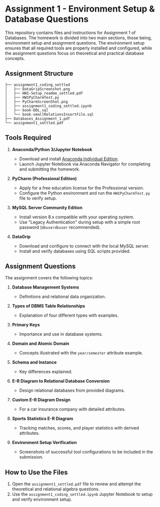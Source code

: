 # Assignment 1 - Environment Setup & Database Questions

This repository contains files and instructions for Assignment 1 of Databases. The homework is divided into two main sections, those being, environment setup and assignment questions. The environment setup ensures that all required tools are properly installed and configured, while the assignment questions focus on theoretical and practical database concepts.

## Assignment Structure

```plaintext
├── assignment1_coding_settled
│   ├── DataGripScreenshot.png
│   ├── HW1-Setup_readme_settled.pdf
│   ├── HW1PyCharmTest.py
│   ├── PyCharmScreenShot.png
│   ├── assignment1_coding_settled.ipynb
│   ├── book-DDL.sql
│   └── book-smallRelationsInsertFile.sql
├── Databases_Assignment_1.pdf
└── assignment1_settled.pdf
```

## Tools Required

1. **Anaconda/Python 3/Jupyter Notebook**
   - Download and install [Anaconda Individual Edition](https://www.anaconda.com/products/individual).
   - Launch Jupyter Notebook via Anaconda Navigator for completing and submitting the homework.

2. **PyCharm (Professional Edition)**
   - Apply for a free education license for the Professional version.
   - Configure the Python environment and run the `HW1PyCharmTest.py` file to verify setup.

3. **MySQL Server Community Edition**
   - Install version 8.x compatible with your operating system.
   - Use "Legacy Authentication" during setup with a simple root password (`dbuserdbuser` recommended).

4. **DataGrip**
   - Download and configure to connect with the local MySQL server.
   - Install and verify databases using SQL scripts provided.

## Assignment Questions

The assignment covers the following topics:

1. **Database Management Systems**
   - Definitions and relational data organization.

2. **Types of DBMS Table Relationships**
   - Explanation of four different types with examples.

3. **Primary Keys**
   - Importance and use in database systems.

4. **Domain and Atomic Domain**
   - Concepts illustrated with the `year/semester` attribute example.

5. **Schema and Instance**
   - Key differences explained.

6. **E-R Diagram to Relational Database Conversion**
   - Design relational databases from provided diagrams.

7. **Custom E-R Diagram Design**
   - For a car insurance company with detailed attributes.

8. **Sports Statistics E-R Diagram**
   - Tracking matches, scores, and player statistics with derived attributes.

9. **Environment Setup Verification**
   - Screenshots of successful tool configurations to be included in the submission.

## How to Use the Files

1. Open the `assignment1_settled.pdf` file to review and attempt the theoretical and relational algebra questions.
2. Use the `assignment1_coding_settled.ipynb` Jupyter Notebook to setup and verify environment setup.

